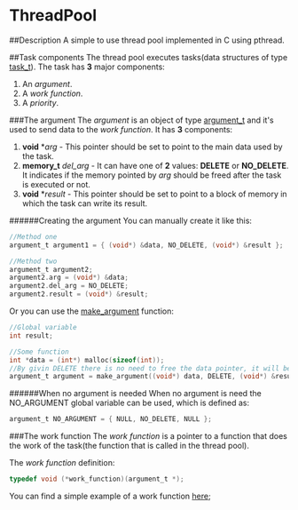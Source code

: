 ThreadPool
==========

##Description
A simple to use thread pool implemented in C using pthread.

##Task components
The thread pool executes tasks(data structures of type [task_t](https://github.com/dumrelu/ThreadPool/blob/master/src/task/task.h)). The task has **3** major components:

1. An _argument_.
2. A _work function_.
3. A _priority_.

###The argument
The _argument_ is an object of type [argument_t](https://github.com/dumrelu/ThreadPool/blob/master/src/task/task.h) and it's used to send data to the _work function_. It has **3** components:

1. **void** *_arg_ - This pointer should be set to point to the main data used by the task.
2. **memory_t** _del_arg_ - It can have one of **2** values: **DELETE** or **NO_DELETE**. It indicates if the memory pointed by _arg_ should be freed after the task is executed or not.
3. **void** *_result_ - This pointer should be set to point to a block of memory in which the task can write its result.


######Creating the argument
You can manually create it like this:
```c
//Method one
argument_t argument1 = { (void*) &data, NO_DELETE, (void*) &result };

//Method two
argument_t argument2;
argument2.arg = (void*) &data;
argument2.del_arg = NO_DELETE;
argument2.result = (void*) &result;
```
Or you can use the [make_argument](https://github.com/dumrelu/ThreadPool/blob/master/src/task/task.h) function:
```c
//Global variable
int result;

//Some function
int *data = (int*) malloc(sizeof(int));
//By givin DELETE there is no need to free the data pointer, it will be freed after the task is executed
argument_t argument = make_argument((void*) data, DELETE, (void*) &result);
```

######When no argument is needed
When no argument is need the NO_ARGUMENT global variable can be used, which is defined as:
```c
argument_t NO_ARGUMENT = { NULL, NO_DELETE, NULL };
```

###The work function
The _work function_ is a pointer to a function that does the work of the task(the function that is called in the thread pool).

The _work function_ definition:
```c
typedef void (*work_function)(argument_t *);
```

You can find a simple example of a work function [here](https://github.com/dumrelu/ThreadPool/blob/master/examples/simple_work_function.c);
